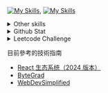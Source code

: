 
[![My Skills](https://skillicons.dev/icons?i=js,html,css,sass,bootstrap,react)](https://skillicons.dev), [![My Skills](https://skillicons.dev/icons?i=nodejs,express,mongodb,firebase,postman)](https://skillicons.dev)    

<details>
  <summary>Other skills</summary>

[![My Skills](https://skillicons.dev/icons?i=vscode,md,git,github,codepen,gulp,ejs,pug,vite,webpack)](https://skillicons.dev) 
</details>

<details>
  <summary>Github Stat</summary>

  ![wwwchendev's GitHub stats](https://github-readme-stats.vercel.app/api?username=wwwchendev&show_icons=true&theme=apprentice)
  
  ![github-profile-views-counter](https://komarev.com/ghpvc/?username=wwwchendev&style=for-the-badge&color=orange)
</details>


<details>
  <summary>Leetcode Challenge</summary>

[![Leetcode Stats](https://leetcard.jacoblin.cool/wwwchendev)](https://leetcode.com/wwwchendev)
</details>





目前參考的技術指南 
- [React 生态系统（2024 版本）](https://mp.weixin.qq.com/s?chksm=cfc45231f8b3db27fe7f69674591021f3f65ba32d95bfa0674b10776cc7505284f53effe9aab&exptype=unsubscribed_card_recommend_article_u2i_mainprocess_coarse_sort_tlfeeds&ranksessionid=1707506157&mid=2247486537&sn=845786714a50dbfa2c976ba4acd734d2&idx=1&__biz=Mzg5MTk4MDU2Nw%3D%3D&scene=169&subscene=200&sessionid=1707506157&flutter_pos=11&clicktime=1707506350&enterid=1707506350&finder_biz_enter_id=5&ascene=56&realreporttime=1707506350323&forceh5=1&devicetype=android-33&version=28002c51&nettype=WIFI&lang=zh_TW&session_us=gh_722a0aa2ba05&countrycode=SG&exportkey=n_ChQIAhIQFvCIuoV9FjKzXPfHohkhqhLrAQIE97dBBAEAAAAAADwEL%2FbyRngAAAAOpnltbLcz9gKNyK89dVj0EyYV9mbJUZ68E%2FNg5cXCvjHeByNdf3D6ZM6ZK1Y0z9QpZwz7i3PxJyK3pHrxUCTpvc%2B8OSOIUFw7ygZNs5Xi3hNVyZADspVU19aMLYy3Y4n83e5o4eC31ZzFK3UOmBy69Et3yNbcwb58uf5ueHNsaCPt8RWlr%2FwJKUdpvng2weH%2BLMBjFHdFPzdJnus%2Fz8YxFuaebrhYiDVAM7KOTFNqhWEVSoq29qYK3f25B3gztT1jf8O3q9Sol4Tx62XkSruRaDA7Af4%3D&pass_ticket=xaMNpu0Lio0uKZiQkti7Amw5f5ovyakkMzUvX8uTzfiOFfqGPcFEHgwYDgTh9YhluuCU4iObimU9v22AzAl97Q%3D%3D&wx_header=3)
- [ByteGrad](https://www.youtube.com/@ByteGrad/videos)
- [WebDevSimplified](https://www.youtube.com/@WebDevSimplified)
